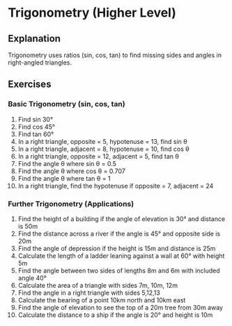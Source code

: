 # Trigonometry (Higher Level)

## Explanation
Trigonometry uses ratios (sin, cos, tan) to find missing sides and angles in right-angled triangles.

## Exercises

### Basic Trigonometry (sin, cos, tan)
1. Find sin 30°
2. Find cos 45°
3. Find tan 60°
4. In a right triangle, opposite = 5, hypotenuse = 13, find sin θ
5. In a right triangle, adjacent = 8, hypotenuse = 10, find cos θ
6. In a right triangle, opposite = 12, adjacent = 5, find tan θ
7. Find the angle θ where sin θ = 0.5
8. Find the angle θ where cos θ = 0.707
9. Find the angle θ where tan θ = 1
10. In a right triangle, find the hypotenuse if opposite = 7, adjacent = 24

### Further Trigonometry (Applications)
1. Find the height of a building if the angle of elevation is 30° and distance is 50m
2. Find the distance across a river if the angle is 45° and opposite side is 20m
3. Find the angle of depression if the height is 15m and distance is 25m
4. Calculate the length of a ladder leaning against a wall at 60° with height 5m
5. Find the angle between two sides of lengths 8m and 6m with included angle 40°
6. Calculate the area of a triangle with sides 7m, 10m, 12m
7. Find the angle in a right triangle with sides 5,12,13
8. Calculate the bearing of a point 10km north and 10km east
9. Find the angle of elevation to see the top of a 20m tree from 30m away
10. Calculate the distance to a ship if the angle is 20° and height is 10m